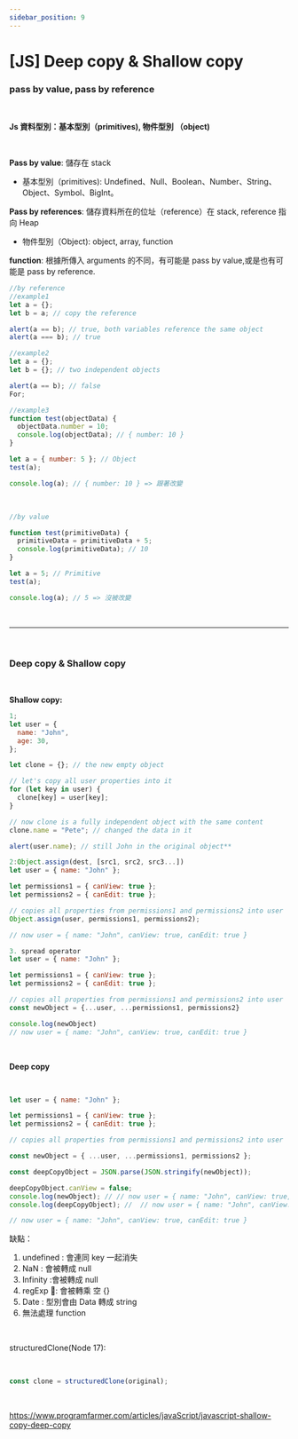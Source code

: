 ```yaml
---
sidebar_position: 9
---
```


# [JS] Deep copy & Shallow copy

### pass by value, pass by reference

&nbsp;

**Js 資料型別：基本型別（primitives), 物件型別 （object)**

&nbsp;

**Pass by value**: 儲存在 stack

- 基本型別（primitives): Undefined、Null、Boolean、Number、String、Object、Symbol、BigInt。

**Pass by references**: 儲存資料所在的位址（reference）在 stack, reference 指向 Heap

- 物件型別（Object): object, array, function

**function**: 根據所傳入 arguments 的不同，有可能是 pass by value,或是也有可能是 pass by reference.

```js
//by reference
//example1
let a = {};
let b = a; // copy the reference

alert(a == b); // true, both variables reference the same object
alert(a === b); // true

//example2
let a = {};
let b = {}; // two independent objects

alert(a == b); // false
For;

//example3
function test(objectData) {
  objectData.number = 10;
  console.log(objectData); // { number: 10 }
}

let a = { number: 5 }; // Object
test(a);

console.log(a); // { number: 10 } => 跟著改變
```

&nbsp;

```js
//by value

function test(primitiveData) {
  primitiveData = primitiveData + 5;
  console.log(primitiveData); // 10
}

let a = 5; // Primitive
test(a);

console.log(a); // 5 => 沒被改變
```

&nbsp;

---

&nbsp;

### Deep copy & Shallow copy

&nbsp;

**Shallow copy:**

```js
1;
let user = {
  name: "John",
  age: 30,
};

let clone = {}; // the new empty object

// let's copy all user properties into it
for (let key in user) {
  clone[key] = user[key];
}

// now clone is a fully independent object with the same content
clone.name = "Pete"; // changed the data in it

alert(user.name); // still John in the original object**
```

```js
2:Object.assign(dest, [src1, src2, src3...])
let user = { name: "John" };

let permissions1 = { canView: true };
let permissions2 = { canEdit: true };

// copies all properties from permissions1 and permissions2 into user
Object.assign(user, permissions1, permissions2);

// now user = { name: "John", canView: true, canEdit: true }
```

```js
3. spread operator
let user = { name: "John" };

let permissions1 = { canView: true };
let permissions2 = { canEdit: true };

// copies all properties from permissions1 and permissions2 into user
const newObject = {...user, ...permissions1, permissions2}

console.log(newObject)
// now user = { name: "John", canView: true, canEdit: true }

```

&nbsp;

**Deep copy**

&nbsp;

```js
let user = { name: "John" };

let permissions1 = { canView: true };
let permissions2 = { canEdit: true };

// copies all properties from permissions1 and permissions2 into user

const newObject = { ...user, ...permissions1, permissions2 };

const deepCopyObject = JSON.parse(JSON.stringify(newObject));

deepCopyObject.canView = false;
console.log(newObject); // // now user = { name: "John", canView: true, canEdit: true }
console.log(deepCopyObject); //  // now user = { name: "John", canView: false, canEdit: true }

// now user = { name: "John", canView: true, canEdit: true }
```

缺點：

1. undefined : 會連同 key 一起消失
2. NaN : 會被轉成 null
3. Infinity :會被轉成 null
4. regExp : 會被轉乘 空 {}
5. Date : 型別會由 Data 轉成 string
6. 無法處理 function

&nbsp;

structuredClone(Node 17):

&nbsp;

```js
const clone = structuredClone(original);
```

&nbsp;

https://www.programfarmer.com/articles/javaScript/javascript-shallow-copy-deep-copy
